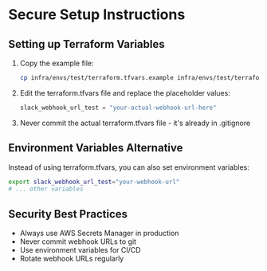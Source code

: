 # Secure Setup Instructions

## Setting up Terraform Variables

1. Copy the example file:

   ```bash
   cp infra/envs/test/terraform.tfvars.example infra/envs/test/terraform.tfvars
   ```

2. Edit the terraform.tfvars file and replace the placeholder values:

   ```terraform
   slack_webhook_url_test = "your-actual-webhook-url-here"
   ```

3. Never commit the actual terraform.tfvars file - it's already in .gitignore

## Environment Variables Alternative

Instead of using terraform.tfvars, you can also set environment variables:

```bash
export slack_webhook_url_test="your-webhook-url"
# ... other variables
```

## Security Best Practices

- Always use AWS Secrets Manager in production
- Never commit webhook URLs to git
- Use environment variables for CI/CD
- Rotate webhook URLs regularly
